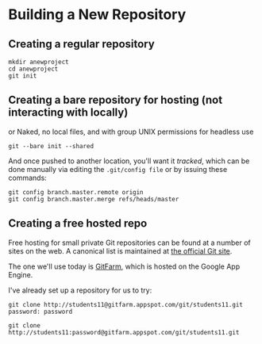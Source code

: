 # Building a New Repository

## Creating a regular repository
    mkdir anewproject
    cd anewproject
    git init

## Creating a bare repository for hosting (not interacting with locally)
or Naked, no local files, and with group UNIX permissions for headless use

    git --bare init --shared
    
And once pushed to another location, you'll want it *tracked*, which can be done manually via editing the `.git/config file` or by issuing these commands:

    git config branch.master.remote origin
    git config branch.master.merge refs/heads/master

## Creating a free hosted repo
Free hosting for small private Git repositories can be found at a number of sites on the web. A canonical list is maintained at [the official Git site](http://git.wiki.kernel.org/index.php/GitHosting).

The one we'll use today is [GitFarm](http://gitfarm.appspot.com), which is hosted on the Google App Engine.

I've already set up a repository for us to try:

    git clone http://students11@gitfarm.appspot.com/git/students11.git
    password: password

    git clone http://students11:password@gitfarm.appspot.com/git/students11.git
